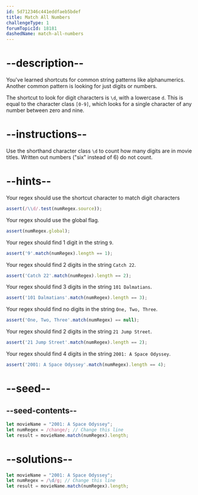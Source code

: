```yaml
---
id: 5d712346c441eddfaeb5bdef
title: Match All Numbers
challengeType: 1
forumTopicId: 18181
dashedName: match-all-numbers
---
```


# --description--

You've learned shortcuts for common string patterns like alphanumerics. Another common pattern is looking for just digits or numbers.

The shortcut to look for digit characters is `\d`, with a lowercase `d`. This is equal to the character class `[0-9]`, which looks for a single character of any number between zero and nine.

# --instructions--

Use the shorthand character class `\d` to count how many digits are in movie titles. Written out numbers ("six" instead of 6) do not count.

# --hints--

Your regex should use the shortcut character to match digit characters

```js
assert(/\\d/.test(numRegex.source));
```

Your regex should use the global flag.

```js
assert(numRegex.global);
```

Your regex should find 1 digit in the string `9`.

```js
assert('9'.match(numRegex).length == 1);
```

Your regex should find 2 digits in the string `Catch 22`.

```js
assert('Catch 22'.match(numRegex).length == 2);
```

Your regex should find 3 digits in the string `101 Dalmatians`.

```js
assert('101 Dalmatians'.match(numRegex).length == 3);
```

Your regex should find no digits in the string `One, Two, Three`.

```js
assert('One, Two, Three'.match(numRegex) == null);
```

Your regex should find 2 digits in the string `21 Jump Street`.

```js
assert('21 Jump Street'.match(numRegex).length == 2);
```

Your regex should find 4 digits in the string `2001: A Space Odyssey`.

```js
assert('2001: A Space Odyssey'.match(numRegex).length == 4);
```

# --seed--

## --seed-contents--

```js
let movieName = "2001: A Space Odyssey";
let numRegex = /change/; // Change this line
let result = movieName.match(numRegex).length;
```

# --solutions--

```js
let movieName = "2001: A Space Odyssey";
let numRegex = /\d/g; // Change this line
let result = movieName.match(numRegex).length;
```
